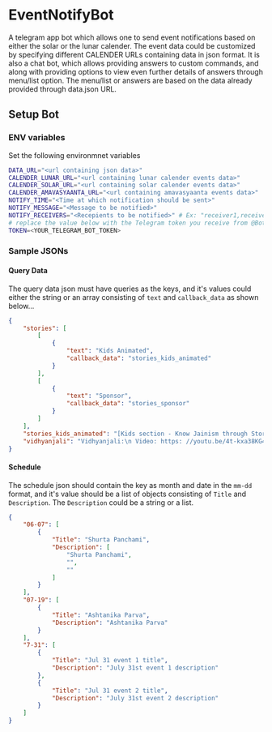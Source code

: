 # EventNotifyBot

A telegram app bot which allows one to send event notifications based on either the solar or the lunar calender. The event data could be customized by specifying different CALENDER URLs containing data in json format.
It is also a chat bot, which allows providing answers to custom commands, and along with providing options to view even further details of answers through menu/list option. The menu/list or answers are based on the data already provided through data.json URL.

## Setup Bot

### ENV variables

Set the following environmnet variables

```bash
DATA_URL="<url containing json data>"
CALENDER_LUNAR_URL="<url containing lunar calender events data>"
CALENDER_SOLAR_URL="<url containing solar calender events data>"
CALENDER_AMAVASYAANTA_URL="<url containing amavasyaanta events data>"
NOTIFY_TIME="<Time at which notification should be sent>"
NOTIFY_MESSAGE="<Message to be notified>"
NOTIFY_RECEIVERS="<Recepients to be notified>" # Ex: "receiver1,receiver2,receiverN"
# replace the value below with the Telegram token you receive from @BotFather
TOKEN=<YOUR_TELEGRAM_BOT_TOKEN>
```

### Sample JSONs

#### Query Data

The query data json must have queries as the keys, and it's values could either the string or an array consisting of `text` and `callback_data` as shown below...

```json
{
    "stories": [
        [
            {
                "text": "Kids Animated",
                "callback_data": "stories_kids_animated"
            }
        ],
        [
            {
                "text": "Sponsor",
                "callback_data": "stories_sponsor"
            }
        ]
    ],
    "stories_kids_animated": "[Kids section - Know Jainism through Stories - Playlist](https://www.youtube.com/watch?v=HFtSMNrMeyQ&list=PLojk56IbG34w_f95WzPY0m51LE_Z2gSKU).",
    "vidhyanjali": "Vidhyanjali:\n Video: https: //youtu.be/4t-kxa38KG4."
}
```

#### Schedule

The schedule json should contain the key as month and date in the `mm-dd` format, and it's value should be a list of objects consisting of `Title` and `Description`. The `Description` could be a string or a list.

```json
{
    "06-07": [
        {
            "Title": "Shurta Panchami",
            "Description": [
                "Shurta Panchami",
                "",
                ""
            ]
        }
    ],
    "07-19": [
        {
            "Title": "Ashtanika Parva",
            "Description": "Ashtanika Parva"
        }
    ],
    "7-31": [
        {
            "Title": "Jul 31 event 1 title",
            "Description": "July 31st event 1 description"
        },
        {
            "Title": "Jul 31 event 2 title",
            "Description": "July 31st event 2 description"
        }
    ]
}
```
